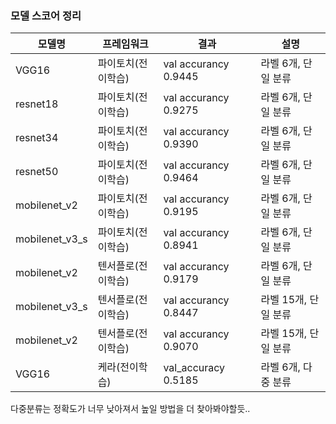 ### 모델 스코어 정리

|모델명|프레임워크|결과|설명
|------|---|---|---|
|VGG16|파이토치(전이학습)|val accurancy 0.9445|라벨 6개, 단일 분류
|resnet18|파이토치(전이학습)|val accurancy 0.9275|라벨 6개, 단일 분류
|resnet34|파이토치(전이학습)|val accurancy 0.9390|라벨 6개, 단일 분류
|resnet50|파이토치(전이학습)|val accurancy 0.9464|라벨 6개, 단일 분류
|mobilenet_v2|파이토치(전이학습)|val accurancy 0.9195|라벨 6개, 단일 분류
|mobilenet_v3_s|파이토치(전이학습)|val accurancy 0.8941|라벨 6개, 단일 분류
|mobilenet_v2|텐서플로(전이학습)|val accurancy 0.9179|라벨 6개, 단일 분류
|mobilenet_v3_s|텐서플로(전이학습)|val accurancy 0.8447|라벨 15개, 단일 분류
|mobilenet_v2|텐서플로(전이학습)|val accurancy 0.9070|라벨 15개, 단일 분류
|VGG16|케라(전이학습)|val_accuracy 0.5185|라벨 6개, 다중 분류 


다중분류는 정확도가 너무 낮아져서 높일 방법을 더 찾아봐야할듯..
